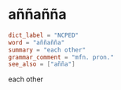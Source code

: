# aññañña

``` toml
dict_label = "NCPED"
word = "aññañña"
summary = "each other"
grammar_comment = "mfn. pron."
see_also = ["añña"]
```

each other

